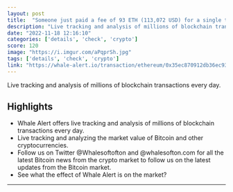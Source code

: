 ```yaml
---
layout: post
title:  "Someone just paid a fee of 93 ETH (113,072 USD) for a single transaction!"
description: "Live tracking and analysis of millions of blockchain transactions every day."
date: "2022-11-18 12:16:10"
categories: ['details', 'check', 'crypto']
score: 120
image: "https://i.imgur.com/aPqprSh.jpg"
tags: ['details', 'check', 'crypto']
link: "https://whale-alert.io/transaction/ethereum/0x35ec870912db36ec935aeeb9a3dacdc90158c288428290cf43a77a9ffe788279"
---
```


Live tracking and analysis of millions of blockchain transactions every day.

## Highlights

- Whale Alert offers live tracking and analysis of millions of blockchain transactions every day.
- Live tracking and analyzing the market value of Bitcoin and other cryptocurrencies.
- Follow us on Twitter @Whalesoftofton and @whalesofton.com for all the latest Bitcoin news from the crypto market to follow us on the latest updates from the Bitcoin market.
- See what the effect of Whale Alert is on the market?

---

